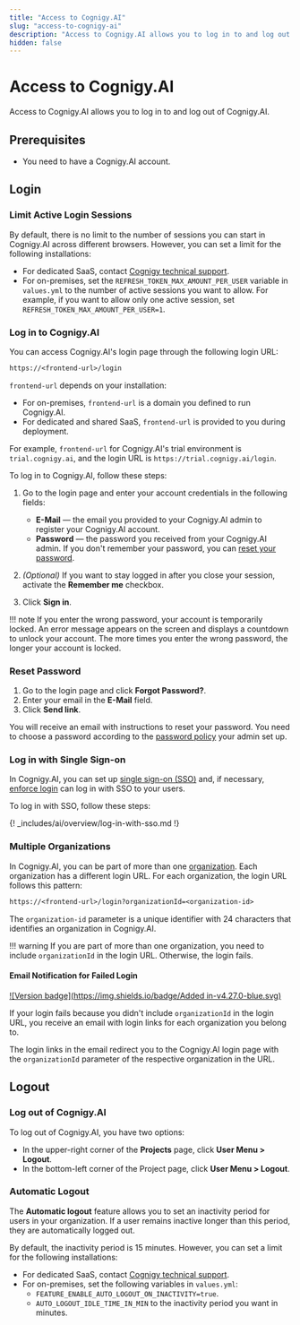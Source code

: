 ```yaml
---
title: "Access to Cognigy.AI"
slug: "access-to-cognigy-ai"
description: "Access to Cognigy.AI allows you to log in to and log out of Cognigy.AI."
hidden: false
---
```


# Access to Cognigy.AI

Access to Cognigy.AI allows you to log in to and log out of Cognigy.AI.

## Prerequisites

- You need to have a Cognigy.AI account.

## Login

### Limit Active Login Sessions

By default, there is no limit to the number of sessions you can start in Cognigy.AI across different browsers. However, you can set a limit for the following installations:

- For dedicated SaaS, contact [Cognigy technical support](https://docs.cognigy.com/help/get-help/).
- For on-premises, set the `REFRESH_TOKEN_MAX_AMOUNT_PER_USER` variable in `values.yml` to the number of active sessions you want to allow. For example, if you want to allow only one active session, set `REFRESH_TOKEN_MAX_AMOUNT_PER_USER=1`.

### Log in to Cognigy.AI

You can access Cognigy.AI's login page through the following login URL:

```txt
https://<frontend-url>/login
```

`frontend-url` depends on your installation:

- For on-premises, `frontend-url` is a domain you defined to run Cognigy.AI.
- For dedicated and shared SaaS, `frontend-url` is provided to you during deployment.

For example, `frontend-url` for Cognigy.AI's trial environment is `trial.cognigy.ai`, and the login URL is `https://trial.cognigy.ai/login`.

To log in to Cognigy.AI, follow these steps:

1. Go to the login page and enter your account credentials in the following fields:

    - **E-Mail** — the email you provided to your Cognigy.AI admin to register your Cognigy.AI account.
    - **Password** — the password you received from your Cognigy.AI admin. If you don't remember your password, you can [reset your password](#reset-password).

2. _(Optional)_ If you want to stay logged in after you close your session, activate the **Remember me** checkbox.
3. Click **Sign in**.

!!! note
    If you enter the wrong password, your account is temporarily locked. An error message appears on the screen and displays a countdown to unlock your account. The more times you enter the wrong password, the longer your account is locked.

### Reset Password

1. Go to the login page and click **Forgot Password?**.
2. Enter your email in the **E-Mail** field.
3. Click **Send link**.

You will receive an email with instructions to reset your password. You need to choose a password according to the [password policy](../administer/access/management-ui.md#password-policy) your admin set up. 

### Log in with Single Sign-on

In Cognigy.AI, you can set up [single sign-on (SSO)](single-sign-on-saml2.md) and, if necessary, [enforce login](single-sign-on-saml2.md) can log in with SSO to your users.

To log in with SSO, follow these steps:

{! _includes/ai/overview/log-in-with-sso.md !}

### Multiple Organizations

In Cognigy.AI, you can be part of more than one [organization](../administer/access/management-ui.md#organizations). Each organization has a different login URL. For each organization, the login URL follows this pattern:

```txt
https://<frontend-url>/login?organizationId=<organization-id>
```

The `organization-id` parameter is a unique identifier with 24 characters that identifies an organization in Cognigy.AI.

!!! warning
    If you are part of more than one organization, you need to include `organizationId` in the login URL. Otherwise, the login fails.

#### Email Notification for Failed Login

[![Version badge](https://img.shields.io/badge/Added in-v4.27.0-blue.svg)](../../release-notes/earlier-versions/cognigy-ai-pre-4.30.md)

If your login fails because you didn't include `organizationId` in the login URL, you receive an email with login links for each organization you belong to.

The login links in the email redirect you to the Cognigy.AI login page with the `organizationId` parameter of the respective organization in the URL.

## Logout

### Log out of Cognigy.AI

To log out of Cognigy.AI, you have two options:

- In the upper-right corner of the **Projects** page, click **User Menu > Logout**.
- In the bottom-left corner of the Project page, click **User Menu > Logout**.

### Automatic Logout

The **Automatic logout** feature allows you to set an inactivity period for users in your organization. If a user remains inactive longer than this period, they are automatically logged out.

By default, the inactivity period is 15 minutes. However, you can set a limit for the following installations:

- For dedicated SaaS, contact [Cognigy technical support](https://docs.cognigy.com/help/get-help/).
- For on-premises, set the following variables in `values.yml`:
    - `FEATURE_ENABLE_AUTO_LOGOUT_ON_INACTIVITY=true`.
    - `AUTO_LOGOUT_IDLE_TIME_IN_MIN` to the inactivity period you want in minutes.